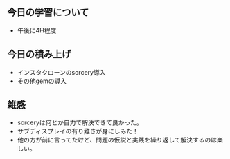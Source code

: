 ## 今日の学習について
- 午後に4H程度

## 今日の積み上げ 
- インスタクローンのsorcery導入
- その他gemの導入

## 雑感
- sorceryは何とか自力で解決できて良かった。
- サブディスプレイの有り難さが身にしみた！
- 他の方が前に言ってたけど、問題の仮説と実践を繰り返して解決するのは楽しい。
